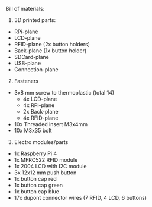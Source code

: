 Bill of materials:

1. 3D printed parts:
  - RPi-plane
  - LCD-plane
  - RFID-plane (2x button holders)
  - Back-plane (1x button holder)
  - SDCard-plane
  - USB-plane
  - Connection-plane

2. Fasteners
  - 3x8 mm screw to thermoplastic (total 14)
    - 4x LCD-plane
    - 4x RPi-plane
    - 2x Back-plane
    - 4x RFID-plane
  - 10x Threaded insert M3x4mm
  - 10x M3x35 bolt

3. Electro modules/parts
  -  1x Raspberry Pi 4
  -  1x MFRC522 RFID module
  -  1x 2004 LCD with I2C module
  -  3x 12x12 mm push button
  -  1x button cap red
  -  1x button cap green
  -  1x button cap blue
  -  17x dupont connector wires (7 RFID, 4 LCD, 6 buttons)
